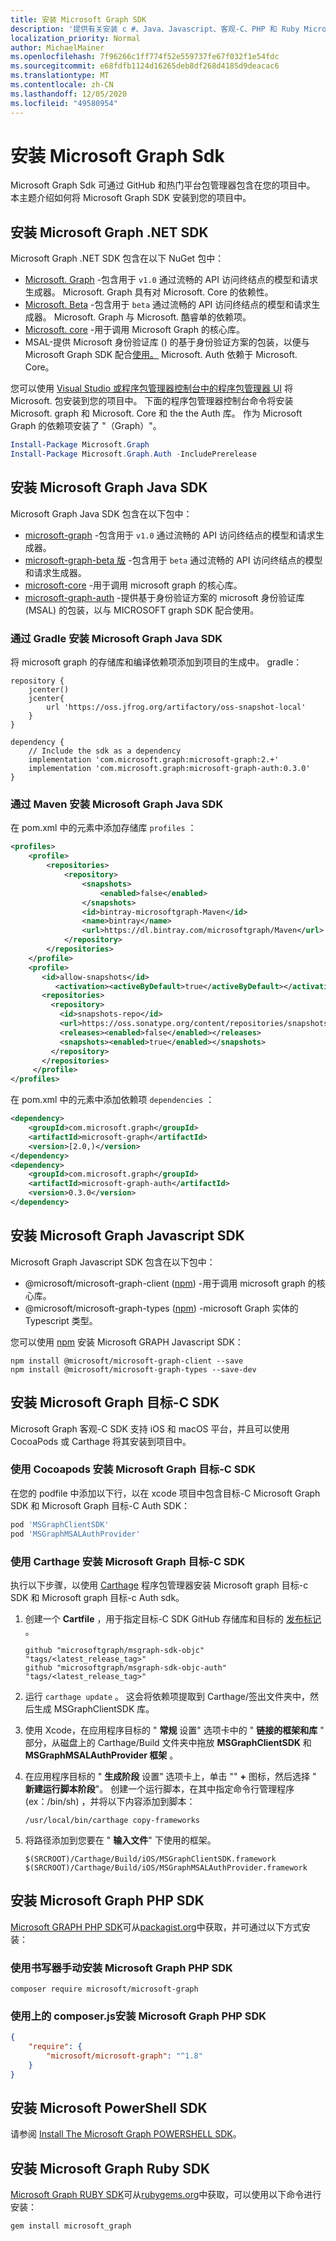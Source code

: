 ```yaml
---
title: 安装 Microsoft Graph SDK
description: '提供有关安装 c #、Java、Javascript、客观-C、PHP 和 Ruby Microsoft Graph Sdk 的说明。'
localization_priority: Normal
author: MichaelMainer
ms.openlocfilehash: 7f96266c1ff774f52e559737fe67f032f1e54fdc
ms.sourcegitcommit: e68fdfb1124d16265deb8df268d4185d9deacac6
ms.translationtype: MT
ms.contentlocale: zh-CN
ms.lasthandoff: 12/05/2020
ms.locfileid: "49580954"
---
```

# <a name="install-the-microsoft-graph-sdks"></a>安装 Microsoft Graph Sdk

Microsoft Graph Sdk 可通过 GitHub 和热门平台包管理器包含在您的项目中。 本主题介绍如何将 Microsoft Graph SDK 安装到您的项目中。

## <a name="install-the-microsoft-graph-net-sdk"></a>安装 Microsoft Graph .NET SDK

Microsoft Graph .NET SDK 包含在以下 NuGet 包中：

- [Microsoft. Graph](https://github.com/microsoftgraph/msgraph-sdk-dotnet) -包含用于 `v1.0` 通过流畅的 API 访问终结点的模型和请求生成器。 Microsoft. Graph 具有对 Microsoft. Core 的依赖性。
- [Microsoft. Beta](https://github.com/microsoftgraph/msgraph-beta-sdk-dotnet) -包含用于 `beta` 通过流畅的 API 访问终结点的模型和请求生成器。 Microsoft. Graph 与 Microsoft. 酷睿单的依赖项。
- [Microsoft. core](https://github.com/microsoftgraph/msgraph-sdk-dotnet) -用于调用 Microsoft Graph 的核心库。
- MSAL-提供 Microsoft 身份验证库 () 的基于身份验证方案的包装，以便与 Microsoft Graph SDK 配合[使用。](https://github.com/microsoftgraph/msgraph-sdk-dotnet-auth) Microsoft. Auth 依赖于 Microsoft. Core。

您可以使用 [Visual Studio 或程序包管理器控制台中的程序包管理器 UI](/nuget/quickstart/install-and-use-a-package-in-visual-studio) 将 Microsoft. 包安装到您的项目中。 下面的程序包管理器控制台命令将安装 Microsoft. graph 和 Microsoft. Core 和 the the Auth 库。 作为 Microsoft Graph 的依赖项安装了 "（Graph）"。

```PowerShell
Install-Package Microsoft.Graph
Install-Package Microsoft.Graph.Auth -IncludePrerelease
```

## <a name="install-the-microsoft-graph-java-sdk"></a>安装 Microsoft Graph Java SDK

Microsoft Graph Java SDK 包含在以下包中：

- [microsoft-graph](https://github.com/microsoftgraph/msgraph-sdk-java) -包含用于 `v1.0` 通过流畅的 API 访问终结点的模型和请求生成器。
- [microsoft-graph-beta 版](https://github.com/microsoftgraph/msgraph-beta-sdk-java) -包含用于 `beta` 通过流畅的 API 访问终结点的模型和请求生成器。
- [microsoft-core](https://github.com/microsoftgraph/msgraph-sdk-java-core) -用于调用 microsoft graph 的核心库。
- [microsoft-graph-auth](https://github.com/microsoftgraph/msgraph-sdk-java-auth) -提供基于身份验证方案的 microsoft 身份验证库 (MSAL) 的包装，以与 MICROSOFT graph SDK 配合使用。

### <a name="install-the-microsoft-graph-java-sdk-via-gradle"></a>通过 Gradle 安装 Microsoft Graph Java SDK

将 microsoft graph 的存储库和编译依赖项添加到项目的生成中。 gradle：

```Gradle
repository {
    jcenter()
    jcenter{
        url 'https://oss.jfrog.org/artifactory/oss-snapshot-local'
    }
}

dependency {
    // Include the sdk as a dependency
    implementation 'com.microsoft.graph:microsoft-graph:2.+'
    implementation 'com.microsoft.graph:microsoft-graph-auth:0.3.0'
}
```

### <a name="install-the-microsoft-graph-java-sdk-via-maven"></a>通过 Maven 安装 Microsoft Graph Java SDK

在 pom.xml 中的元素中添加存储库 `profiles` ：

```xml
<profiles>
    <profile>
        <repositories>
            <repository>
                <snapshots>
                    <enabled>false</enabled>
                </snapshots>
                <id>bintray-microsoftgraph-Maven</id>
                <name>bintray</name>
                <url>https://dl.bintray.com/microsoftgraph/Maven</url>
            </repository>
        </repositories>
    </profile>
    <profile>
       <id>allow-snapshots</id>
          <activation><activeByDefault>true</activeByDefault></activation>
       <repositories>
         <repository>
           <id>snapshots-repo</id>
           <url>https://oss.sonatype.org/content/repositories/snapshots</url>
           <releases><enabled>false</enabled></releases>
           <snapshots><enabled>true</enabled></snapshots>
         </repository>
       </repositories>
     </profile>
</profiles>
```

在 pom.xml 中的元素中添加依赖项 `dependencies` ：

```xml
<dependency>
    <groupId>com.microsoft.graph</groupId>
    <artifactId>microsoft-graph</artifactId>
    <version>[2.0,)</version>
</dependency>
<dependency>
    <groupId>com.microsoft.graph</groupId>
    <artifactId>microsoft-graph-auth</artifactId>
    <version>0.3.0</version>
</dependency>
```

## <a name="install-the-microsoft-graph-javascript-sdk"></a>安装 Microsoft Graph Javascript SDK

Microsoft Graph Javascript SDK 包含在以下包中：

- @microsoft/microsoft-graph-client ([npm](https://www.npmjs.com/package/@microsoft/microsoft-graph-client)) -用于调用 microsoft graph 的核心库。
- @microsoft/microsoft-graph-types ([npm](https://www.npmjs.com/package/@microsoft/microsoft-graph-types)) -microsoft Graph 实体的 Typescript 类型。

您可以使用 [npm](https://www.npmjs.com) 安装 Microsoft GRAPH Javascript SDK：

```Shell
npm install @microsoft/microsoft-graph-client --save
npm install @microsoft/microsoft-graph-types --save-dev
```

## <a name="install-the-microsoft-graph-objective-c-sdk"></a>安装 Microsoft Graph 目标-C SDK

Microsoft Graph 客观-C SDK 支持 iOS 和 macOS 平台，并且可以使用 CocoaPods 或 Carthage 将其安装到项目中。

### <a name="install-the-microsoft-graph-objective-c-sdk-using-cocoapods"></a>使用 Cocoapods 安装 Microsoft Graph 目标-C SDK

在您的 podfile 中添加以下行，以在 xcode 项目中包含目标-C Microsoft Graph SDK 和 Microsoft Graph 目标-C Auth SDK：

```ruby
pod 'MSGraphClientSDK'
pod 'MSGraphMSALAuthProvider'
```

### <a name="install-the-microsoft-graph-objective-c-sdk-using-carthage"></a>使用 Carthage 安装 Microsoft Graph 目标-C SDK

执行以下步骤，以使用 [Carthage](https://github.com/Carthage/Carthage) 程序包管理器安装 Microsoft graph 目标-c SDK 和 Microsoft graph 目标-c Auth sdk。

1. 创建一个 **Cartfile** ，用于指定目标-C SDK GitHub 存储库和目标的 [发布标记](https://github.com/microsoftgraph/msgraph-sdk-objc/releases) 。

    ```text
    github "microsoftgraph/msgraph-sdk-objc" "tags/<latest_release_tag>"
    github "microsoftgraph/msgraph-sdk-objc-auth" "tags/<latest_release_tag>"
    ```

1. 运行 `carthage update` 。 这会将依赖项提取到 Carthage/签出文件夹中，然后生成 MSGraphClientSDK 库。

1. 使用 Xcode，在应用程序目标的 " **常规** 设置" 选项卡中的 " **链接的框架和库** " 部分，从磁盘上的 Carthage/Build 文件夹中拖放 **MSGraphClientSDK** 和 **MSGraphMSALAuthProvider 框架** 。

1. 在应用程序目标的 " **生成阶段** 设置" 选项卡上，单击 "" **+** 图标，然后选择 " **新建运行脚本阶段**"。 创建一个运行脚本，在其中指定命令行管理程序 (ex：/bin/sh) ，并将以下内容添加到脚本：

    ```Shell
    /usr/local/bin/carthage copy-frameworks
    ```

1. 将路径添加到您要在 " **输入文件**" 下使用的框架。

    ```Shell
    $(SRCROOT)/Carthage/Build/iOS/MSGraphClientSDK.framework
    $(SRCROOT)/Carthage/Build/iOS/MSGraphMSALAuthProvider.framework
    ```

## <a name="install-the-microsoft-graph-php-sdk"></a>安装 Microsoft Graph PHP SDK

[Microsoft GRAPH PHP SDK](https://github.com/microsoftgraph/msgraph-sdk-php)可从[packagist.org](https://packagist.org/packages/microsoft/microsoft-graph)中获取，并可通过以下方式安装：

### <a name="install-the-microsoft-graph-php-sdk-manually-using-composer"></a>使用书写器手动安装 Microsoft Graph PHP SDK

```Shell
composer require microsoft/microsoft-graph
```

### <a name="install-the-microsoft-graph-php-sdk-using-composerjson"></a>使用上的 composer.js安装 Microsoft Graph PHP SDK

```json
{
    "require": {
        "microsoft/microsoft-graph": "^1.8"
    }
}
```

## <a name="install-the-microsoft-powershell-sdk"></a>安装 Microsoft PowerShell SDK

请参阅 [Install The Microsoft Graph POWERSHELL SDK](../powershell/installation.md)。

## <a name="install-the-microsoft-graph-ruby-sdk"></a>安装 Microsoft Graph Ruby SDK

[Microsoft Graph RUBY SDK](https://github.com/microsoftgraph/msgraph-sdk-ruby)可从[rubygems.org](https://rubygems.org/)中获取，可以使用以下命令进行安装：

```ruby
gem install microsoft_graph
```
